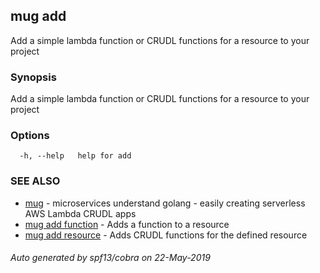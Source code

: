 ## mug add

Add a simple lambda function or CRUDL functions for a resource to your project

### Synopsis

Add a simple lambda function or CRUDL functions for a resource to your project

### Options

```
  -h, --help   help for add
```

### SEE ALSO

* [mug](mug.md)	 - microservices understand golang - easily creating serverless AWS Lambda CRUDL apps
* [mug add function](mug_add_function.md)	 - Adds a function to a resource
* [mug add resource](mug_add_resource.md)	 - Adds CRUDL functions for the defined resource

###### Auto generated by spf13/cobra on 22-May-2019
